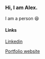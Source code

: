 ### Hi, I am Alex.

I am a person 😆

#### Links
[Linkedin](https://www.linkedin.com/in/moohaeng-sohn/)

[Portfolio website](https://alexsohn1126.github.io)
